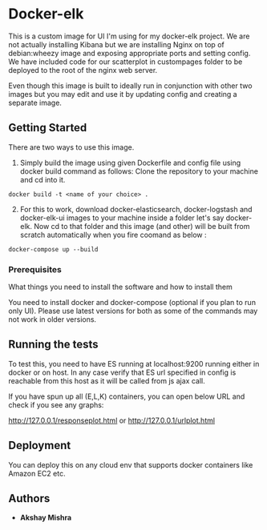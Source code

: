 # Docker-elk

This is a custom image for UI I'm using for my docker-elk project. 
We are not actually installing Kibana but we are installing Nginx on top of debian:wheezy image and exposing appropriate ports and setting config. We have included code for our scatterplot in custompages folder to be deployed to the root of the nginx web server.

Even though this image is built to ideally run in conjunction with other two images but you may edit and use it by updating config and creating a separate image.

## Getting Started

There are two ways to use this image.
1. Simply build the image using given Dockerfile and config file using docker build command as follows:
Clone the repository to your machine and cd into it.

```
docker build -t <name of your choice> .
```
2. For this to work, download docker-elasticsearch, docker-logstash and docker-elk-ui images to your machine inside a folder let's say docker-elk. Now cd to that folder and this image (and other) will be built from scratch automatically when you fire coomand as below :

```
docker-compose up --build
```

### Prerequisites

What things you need to install the software and how to install them

You need to install docker and docker-compose (optional if you plan to run only UI).
Please use latest versions for both as some of the commands may not work in older versions.


## Running the tests

To test this, you need to have ES running at localhost:9200 running either in docker or on host.
In any case verify that ES url specified in config is reachable from this host as it will be called from js ajax call.

If you have spun up all (E,L,K) containers, you can open below URL and check if you see any graphs: 

http://127.0.0.1/responseplot.html    or  http://127.0.0.1/urlplot.html 



## Deployment

You can deploy this on any cloud env that supports docker containers like Amazon EC2 etc.




## Authors

* **Akshay Mishra** 
